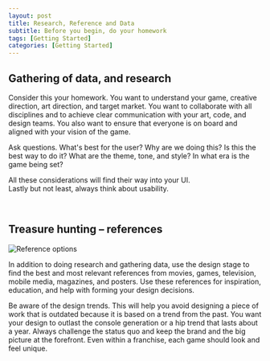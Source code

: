 ```yaml
---
layout: post
title: Research, Reference and Data
subtitle: Before you begin, do your homework
tags: [Getting Started]
categories: [Getting Started]
---
```


## Gathering of data, and research
Consider this your homework. You want to understand your game, creative direction, art direction, and target market. You want to collaborate with all disciplines and to achieve clear communication with your art, code, and design teams. You also want to ensure that everyone is on board and aligned with your vision of the game.

Ask questions. What's best for the user? Why are we doing this? Is this the best way to do it? What are the theme, tone, and style? In what era is the game being set? 

All these considerations will find their way into your UI.  
Lastly but not least, always think about usability. 

<br>

## Treasure hunting – references
![Reference options](/privatebebo/img/ReferenceOptions.jpg)

In addition to doing research and gathering data, use the design stage to find the best and most relevant references from movies, games, television, mobile media, magazines, and posters. Use these references for inspiration, education, and help with forming your design decisions.

Be aware of the design trends. This will help you avoid designing a piece of work that is outdated because it is based on a trend from the past. You want your design to outlast the console generation or a hip trend that lasts about a year. Always challenge the status quo and keep the brand and the big picture at the forefront. Even within a franchise, each game should look and feel unique. 
